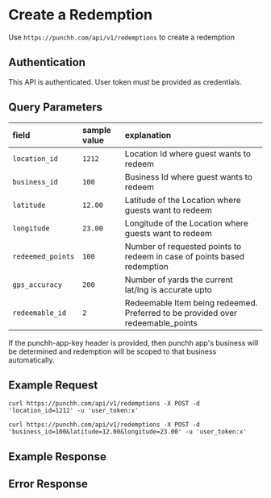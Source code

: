 # Create a Redemption

<p>Use <code>https://punchh.com/api/v1/redemptions</code> to create a redemption</p>
<h2><a aria-hidden="true" href="#authentication" class="anchor" id="user-content-authentication"><span class="octicon octicon-link"></span></a>Authentication</h2>
<p>This API is authenticated. User token must be provided as credentials.</p>
<h2><a aria-hidden="true" href="#query-parameters" class="anchor" id="user-content-query-parameters"><span class="octicon octicon-link"></span></a>Query Parameters</h2>
<table>
	<thead>
		<tr>
			<th align="left"><strong>field</strong></th>
			<th align="left"><strong>sample value</strong></th>
			<th align="left"><strong>explanation</strong></th>
		</tr>
	</thead>
	<tbody>
		<tr>
			<td align="left"><code>location_id</code></td>
			<td align="left"><code>1212</code></td>
			<td align="left">Location Id where guest wants to redeem</td>
		</tr>
		<tr>
			<td align="left"><code>business_id</code></td>
			<td align="left"><code>100</code></td>
			<td align="left">Business Id where guest wants to redeem</td>
		</tr>
		<tr>
			<td align="left"><code>latitude</code></td>
			<td align="left"><code>12.00</code></td>
			<td align="left">Latitude of the Location where guests want to redeem</td>
		</tr>
		<tr>
			<td align="left"><code>longitude</code></td>
			<td align="left"><code>23.00</code></td>
			<td align="left">Longitude of the Location where guests want to redeem</td>
		</tr>
		<tr>
			<td align="left"><code>redeemed_points</code></td>
			<td align="left"><code>100</code></td>
			<td align="left">Number of requested points to redeem in case of points based redemption</td>
		</tr>
		<tr>
			<td align="left"><code>gps_accuracy</code></td>
			<td align="left"><code>200</code></td>
			<td align="left">Number of yards the current lat/lng is accurate upto</td>
		</tr>
		<tr>
			<td align="left"><code>redeemable_id</code></td>
			<td align="left"><code>2</code></td>
			<td align="left">Redeemable Item being redeemed. Preferred to be provided over redeemable_points</td>
		</tr>
	</tbody>
</table>
<p>If the punchh-app-key header is provided, then punchh app's business will be determined and redemption will be scoped to that business automatically.</p>
<h2><a aria-hidden="true" href="#example-request" class="anchor" id="user-content-example-request"><span class="octicon octicon-link"></span></a>Example Request</h2>
<p><code>curl https://punchh.com/api/v1/redemptions -X POST -d 'location_id=1212' -u 'user_token:x'</code></p>
<p><code>curl https://punchh.com/api/v1/redemptions -X POST -d 'business_id=100&amp;latitude=12.00&amp;longitude=23.00' -u 'user_token:x'</code></p>
<h2><a aria-hidden="true" href="#example-response" class="anchor" id="user-content-example-response"><span class="octicon octicon-link"></span></a>Example Response</h2>
<h2><a aria-hidden="true" href="#error-response" class="anchor" id="user-content-error-response"><span class="octicon octicon-link"></span></a>Error Response</h2>
